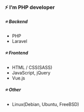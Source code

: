 ### ⚡ I’m PHP developer

##### :star: Backend
- PHP
- Laravel

##### :star: Frontend
- HTML / CSS(SASS) 
- JavaScript, jQuery
- Vue.js

##### :star: Other
- Linux(Debian, Ubuntu, FreeBSD)

<!--
**Lord-M/Lord-M** is a ✨ _special_ ✨ repository because its `README.md` (this file) appears on your GitHub profile.

Here are some ideas to get you started:

- 🔭 I’m currently working on ...
- 🌱 I’m currently learning ...
- 👯 I’m looking to collaborate on ...
- 🤔 I’m looking for help with ...
- 💬 Ask me about ...
- 📫 How to reach me: ...
- 😄 Pronouns: ...
- ⚡ Fun fact: ...
-->
